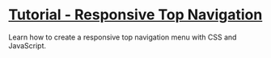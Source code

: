 # [Tutorial - Responsive Top Navigation](https://www.w3schools.com/howto/howto_js_topnav_responsive.asp)

Learn how to create a responsive top navigation menu with CSS and JavaScript.
